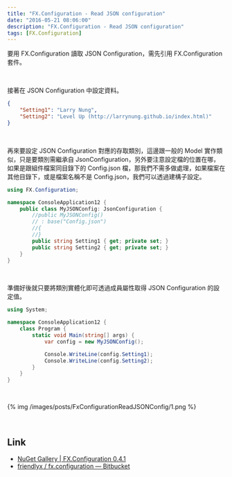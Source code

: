 ```yaml
---
title: "FX.Configuration - Read JSON configuration"
date: "2016-05-21 08:06:00"
description: "FX.Configuration - Read JSON configuration"
tags: [FX.Configuration]
---
```



要用 FX.Configuration 讀取 JSON Configuration，需先引用 FX.Configuration 套件。  
<!-- More -->

<br/>


接著在 JSON Configuration 中設定資料。  

```json
{ 
    "Setting1": "Larry Nung", 
    "Setting2": "Level Up (http://larrynung.github.io/index.html)" 
}
```

<br/>


再來要設定 JSON Configuration 對應的存取類別，這邊跟一般的 Model 實作類似，只是要類別需繼承自 JsonConfiguration，另外要注意設定檔的位置在哪，如果是跟組件檔案同目錄下的 Config.json 檔，那我們不需多做處理，如果檔案在其他目錄下，或是檔案名稱不是 Config.json，我們可以透過建構子設定。  

```c#
using FX.Configuration; 

namespace ConsoleApplication12 { 
    public class MyJSONConfig: JsonConfiguration {         
        //public MyJSONConfig() 
        // : base("Config.json") 
        //{
        //} 
        public string Setting1 { get; private set; } 
        public string Setting2 { get; private set; } 
    } 
}
```
<br/>


準備好後就只要將類別實體化即可透過成員屬性取得 JSON Configuration 的設定值。  

```c#
using System; 

namespace ConsoleApplication12 { 
    class Program { 
        static void Main(string[] args) { 
            var config = new MyJSONConfig(); 

            Console.WriteLine(config.Setting1); 
            Console.WriteLine(config.Setting2); 
        } 
    } 
}
```

<br/>


{% img /images/posts/FxConfigurationReadJSONConfig/1.png %}

<br/>

Link
-----
* [NuGet Gallery | FX.Configuration 0.4.1](https://www.nuget.org/packages/FX.Configuration/)
* [friendlyx / fx.configuration — Bitbucket](https://bitbucket.org/friendlyx/fx.configuration)
